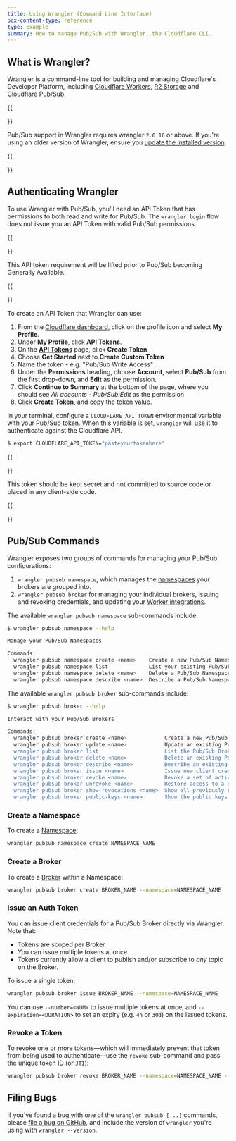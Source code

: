 ```yaml
---
title: Using Wrangler (Command Line Interface)
pcx-content-type: reference
type: example
summary: How to manage Pub/Sub with Wrangler, the Cloudflare CLI.
---
```


## What is Wrangler?

Wrangler is a command-line tool for building and managing Cloudflare's Developer Platform, including [Cloudflare Workers](https://workers.cloudflare.com/), [R2 Storage](/r2) and [Cloudflare Pub/Sub](/pub-sub/).

{{<Aside type="note">}}

Pub/Sub support in Wrangler requires wrangler `2.0.16` or above. If you're using an older version of Wrangler, ensure you [update the installed version](/workers/wrangler/get-started/#update).

{{</Aside>}}

## Authenticating Wrangler

To use Wrangler with Pub/Sub, you'll need an API Token that has permissions to both read and write for Pub/Sub. The `wrangler login` flow does not issue you an API Token with valid Pub/Sub permissions.

{{<Aside type="note">}}

This API token requirement will be lifted prior to Pub/Sub becoming Generally Available.

{{</Aside>}}

To create an API Token that Wrangler can use:

1. From the [Cloudflare dashboard](https://dash.cloudflare.com), click on the profile icon and select **My Profile**.
2. Under **My Profile**, click **API Tokens**.
3. On the [**API Tokens**](https://dash.cloudflare.com/profile/api-tokens) page, click **Create Token**
4. Choose **Get Started** next to **Create Custom Token** 
5. Name the token - e.g. "Pub/Sub Write Access"
6. Under the **Permissions** heading, choose **Account**, select **Pub/Sub** from the first drop-down, and **Edit** as the permission.
7. Click **Continue to Summary** at the bottom of the page, where you should see _All accounts - Pub/Sub:Edit_ as the permission
8. Click **Create Token**, and copy the token value.

In your terminal, configure a `CLOUDFLARE_API_TOKEN` environmental variable with your Pub/Sub token. When this variable is set, `wrangler` will use it to authenticate against the Cloudflare API.

```sh
$ export CLOUDFLARE_API_TOKEN="pasteyourtokenhere"
```

{{<Aside type="warning" header="Warning">}}

This token should be kept secret and not committed to source code or placed in any client-side code.

{{</Aside>}}

## Pub/Sub Commands

Wrangler exposes two groups of commands for managing your Pub/Sub configurations:

1. `wrangler pubsub namespace`, which manages the [namespaces](/pub-sub/learning/how-pubsub-works/#brokers-and-namespaces) your brokers are grouped into.
2. `wrangler pubsub broker` for managing your individual brokers, issuing and revoking credentials, and updating your [Worker integrations](/pub-sub/learning/integrate-workers/).

The available `wrangler pubsub namespace` sub-commands include:

```sh
$ wrangler pubsub namespace --help

Manage your Pub/Sub Namespaces

Commands:
  wrangler pubsub namespace create <name>    Create a new Pub/Sub Namespace
  wrangler pubsub namespace list             List your existing Pub/Sub Namespaces
  wrangler pubsub namespace delete <name>    Delete a Pub/Sub Namespace
  wrangler pubsub namespace describe <name>  Describe a Pub/Sub Namespace
```

The available `wrangler pubsub broker` sub-commands include:

```sh
$ wrangler pubsub broker --help

Interact with your Pub/Sub Brokers

Commands:
  wrangler pubsub broker create <name>            Create a new Pub/Sub Broker
  wrangler pubsub broker update <name>            Update an existing Pub/Sub Broker's configuration.
  wrangler pubsub broker list                     List the Pub/Sub Brokers within a Namespace
  wrangler pubsub broker delete <name>            Delete an existing Pub/Sub Broker
  wrangler pubsub broker describe <name>          Describe an existing Pub/Sub Broker.
  wrangler pubsub broker issue <name>             Issue new client credentials for a specific Pub/Sub Broker.
  wrangler pubsub broker revoke <name>            Revoke a set of active client credentials associated with the given Broker
  wrangler pubsub broker unrevoke <name>          Restore access to a set of previously revoked client credentials.
  wrangler pubsub broker show-revocations <name>  Show all previously revoked client credentials.
  wrangler pubsub broker public-keys <name>       Show the public keys used for verifying on-publish hooks and credentials for a Broker.
```

### Create a Namespace

To create a [Namespace](/pub-sub/learning/how-pubsub-works/#brokers-and-namespaces):

```sh
wrangler pubsub namespace create NAMESPACE_NAME
```

### Create a Broker

To create a [Broker](/pub-sub/learning/how-pubsub-works/#brokers-and-namespaces) within a Namespace:

```sh
wrangler pubsub broker create BROKER_NAME --namespace=NAMESPACE_NAME
```

### Issue an Auth Token

You can issue client credentials for a Pub/Sub Broker directly via Wrangler. Note that:

* Tokens are scoped per Broker
* You can issue multiple tokens at once
* Tokens currently allow a client to publish and/or subscribe to _any_ topic on the Broker.

To issue a single token:

```sh
wrangler pubsub broker issue BROKER_NAME --namespace=NAMESPACE_NAME 
```

You can use `--number=<NUM>` to issue multiple tokens at once, and `--expiration=<DURATION>` to set an expiry (e.g. `4h` or `30d`) on the issued tokens. 

### Revoke a Token

To revoke one or more tokens—which will immediately prevent that token from being used to authenticate—use the `revoke` sub-command and pass the unique token ID (or `JTI`):

```sh
wrangler pubsub broker revoke BROKER_NAME --namespace=NAMESPACE_NAME --jti=JTI_ONE --jti=JTI_TWO
```

## Filing Bugs

If you've found a bug with one of the `wrangler pubsub [...]` commands, please [file a bug on GitHub](https://github.com/cloudflare/wrangler2/issues/new/choose), and include the version of `wrangler` you're using with `wrangler --version`.
